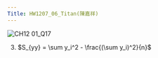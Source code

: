 ```yaml
---
Title: HW1207_06_Titan(陳嘉祥)
---
```


![CH12 01_Q17](https://github.com/user-attachments/assets/5ea75e49-f018-4341-bc25-f7dc28e2be5b)

3. $S_{yy} = \sum y_i^2 - \frac{(\sum y_i)^2}{n}$
